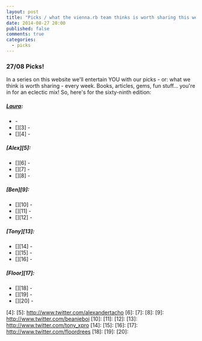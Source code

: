 ```yaml
---
layout: post
title: "Picks / what the vienna.rb team thinks is worth sharing this week"
date: 2014-08-27 20:00
published: false
comments: true
categories:
  - picks
---
```


### 27/08 Picks!

In a series on this website we'll entertain YOU with our picks - or: what we think is worth sharing - every week.
Books, articles, gems, fun stuff... you're in for an eclectic mix! So, here's for the sixty-ninth edition:

##### [Laura][1]:
  - [][2] - 
  - [][3] -
  - [][4] - 

##### [Alex][5]:
  - [][6] - 
  - [][7] - 
  - [][8] -

##### [Ben][9]:
  - [][10] - 
  - [][11] - 
  - [][12] - 

##### [Tony][13]:
  - [][14] - 
  - [][15] - 
  - [][16] - 

##### [Floor][17]:
  - [][18] -
  - [][19] -
  - [][20] -

[1]: http://www.twitter.com/alicetragedy
[2]: 
[3]: 
[4]: 
[5]: http://www.twitter.com/alexandertacho
[6]: 
[7]: 
[8]:
[9]: http://www.twitter.com/beanieboi
[10]:
[11]:
[12]:
[13]: http://www.twitter.com/tony_xpro
[14]: 
[15]: 
[16]: 
[17]: http://www.twitter.com/floordrees
[18]:
[19]:
[20]: 
